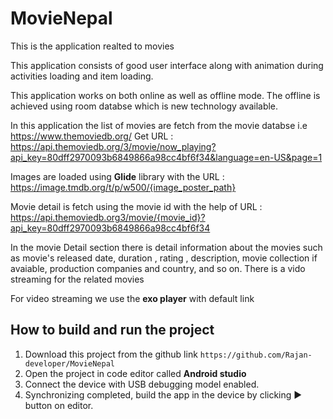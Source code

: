 # MovieNepal

This is the application realted to movies

This application consists of good user interface along with animation during activities loading and item loading.

This application works on both online as well as offline mode.
 The offline is achieved using room databse which is new technology available.

In this application the list of movies are fetch from the movie databse i.e https://www.themoviedb.org/
 Get URL : https://api.themoviedb.org/3/movie/now_playing?api_key=80dff2970093b6849866a98cc4bf6f34&language=en-US&page=1

Images are loaded using **Glide** library with the URL : https://image.tmdb.org/t/p/w500/{image_poster_path} 

Movie detail is fetch using the movie id with the help of URL : https://api.themoviedb.org3/movie/{movie_id}?api_key=80dff2970093b6849866a98cc4bf6f34

In the movie Detail section there is detail information about the movies such as movie's released date, duration , rating , description, movie collection if avaiable, production companies and country, and so on.
There is a vido streaming for the related movies

For video streaming we use the **exo player** with default link 

## How to build and run the project
1. Download this project from the github link `https://github.com/Rajan-developer/MovieNepal`
2. Open the project in code editor called **Android studio**
3. Connect the device with USB debugging model enabled.
4. Synchronizing completed, build the app in the device by clicking :arrow_forward: button on editor.
